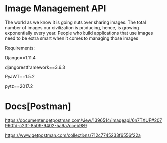 # Image Management API



The world as we know it is going nuts over sharing images. The total number of images our civilization is producing, hence, is growing exponentially every year. People who build applications that use images need to be extra smart when it comes to managing those images



Requirements:


Django==1.11.4

djangorestframework==3.6.3

PyJWT==1.5.2

pytz==2017.2




# Docs[Postman]

https://documenter.getpostman.com/view/1396514/imageapi/6n7TXUF#207960fd-c23f-8509-9402-5a9a7cceb989


https://www.getpostman.com/collections/712c7745233f6556f22a
